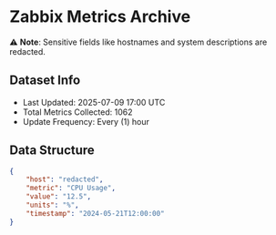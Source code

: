 # Zabbix Metrics Archive

⚠️ **Note**: Sensitive fields like hostnames and system descriptions are redacted.

## Dataset Info
- Last Updated: 2025-07-09 17:00 UTC
- Total Metrics Collected: 1062
- Update Frequency: Every (1) hour

## Data Structure
```json
{
    "host": "redacted",
    "metric": "CPU Usage",
    "value": "12.5",
    "units": "%",
    "timestamp": "2024-05-21T12:00:00"
}
```
